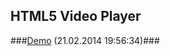 ## HTML5 Video Player ##

###[Demo](http://kuznetsovanton.ru/games/videoapi/) (21.02.2014 19:56:34)###